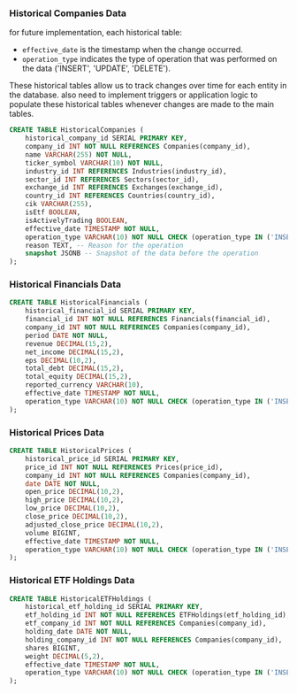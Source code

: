 
### Historical Companies Data

for future implementation, each historical table:

- `effective_date` is the timestamp when the change occurred.
- `operation_type` indicates the type of operation that was performed on the data ('INSERT', 'UPDATE', 'DELETE').

These historical tables allow us to track changes over time for each entity in the database. also need to implement triggers or application logic to populate these historical tables whenever changes are made to the main tables.


```sql
CREATE TABLE HistoricalCompanies (
    historical_company_id SERIAL PRIMARY KEY,
    company_id INT NOT NULL REFERENCES Companies(company_id),
    name VARCHAR(255) NOT NULL,
    ticker_symbol VARCHAR(10) NOT NULL,
    industry_id INT REFERENCES Industries(industry_id),
    sector_id INT REFERENCES Sectors(sector_id),
    exchange_id INT REFERENCES Exchanges(exchange_id),
    country_id INT REFERENCES Countries(country_id),
    cik VARCHAR(255),
    isEtf BOOLEAN,
    isActivelyTrading BOOLEAN,
    effective_date TIMESTAMP NOT NULL,
    operation_type VARCHAR(10) NOT NULL CHECK (operation_type IN ('INSERT', 'UPDATE', 'DELETE')),
    reason TEXT, -- Reason for the operation
    snapshot JSONB -- Snapshot of the data before the operation
);
```

### Historical Financials Data

```sql
CREATE TABLE HistoricalFinancials (
    historical_financial_id SERIAL PRIMARY KEY,
    financial_id INT NOT NULL REFERENCES Financials(financial_id),
    company_id INT NOT NULL REFERENCES Companies(company_id),
    period DATE NOT NULL,
    revenue DECIMAL(15,2),
    net_income DECIMAL(15,2),
    eps DECIMAL(10,2),
    total_debt DECIMAL(15,2),
    total_equity DECIMAL(15,2),
    reported_currency VARCHAR(10),
    effective_date TIMESTAMP NOT NULL,
    operation_type VARCHAR(10) NOT NULL CHECK (operation_type IN ('INSERT', 'UPDATE', 'DELETE'))
);
```

### Historical Prices Data

```sql
CREATE TABLE HistoricalPrices (
    historical_price_id SERIAL PRIMARY KEY,
    price_id INT NOT NULL REFERENCES Prices(price_id),
    company_id INT NOT NULL REFERENCES Companies(company_id),
    date DATE NOT NULL,
    open_price DECIMAL(10,2),
    high_price DECIMAL(10,2),
    low_price DECIMAL(10,2),
    close_price DECIMAL(10,2),
    adjusted_close_price DECIMAL(10,2),
    volume BIGINT,
    effective_date TIMESTAMP NOT NULL,
    operation_type VARCHAR(10) NOT NULL CHECK (operation_type IN ('INSERT', 'UPDATE', 'DELETE'))
);
```

### Historical ETF Holdings Data

```sql
CREATE TABLE HistoricalETFHoldings (
    historical_etf_holding_id SERIAL PRIMARY KEY,
    etf_holding_id INT NOT NULL REFERENCES ETFHoldings(etf_holding_id),
    etf_company_id INT NOT NULL REFERENCES Companies(company_id),
    holding_date DATE NOT NULL,
    holding_company_id INT NOT NULL REFERENCES Companies(company_id),
    shares BIGINT,
    weight DECIMAL(5,2),
    effective_date TIMESTAMP NOT NULL,
    operation_type VARCHAR(10) NOT NULL CHECK (operation_type IN ('INSERT', 'UPDATE', 'DELETE'))
);
```

